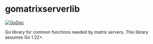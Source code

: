 gomatrixserverlib
=================

[![GoDoc](https://godoc.org/github.com/antinvestor/gomatrixserverlib?status.svg)](https://godoc.org/github.com/antinvestor/gomatrixserverlib)

Go library for common functions needed by matrix servers. This library assumes Go 1.22+.
